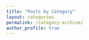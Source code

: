 ```yaml
---
title: "Posts by Category"
layout: categories
permalink: /category-archive/
author_profile: true
---
```

           
